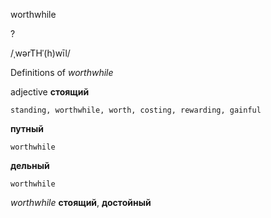 worthwhile

?

/ˌwərTHˈ(h)wīl/

Definitions of _worthwhile_

adjective
**стоящий**

    standing, worthwhile, worth, costing, rewarding, gainful
**путный**

    worthwhile
**дельный**

    worthwhile

_worthwhile_
**стоящий**, **достойный**